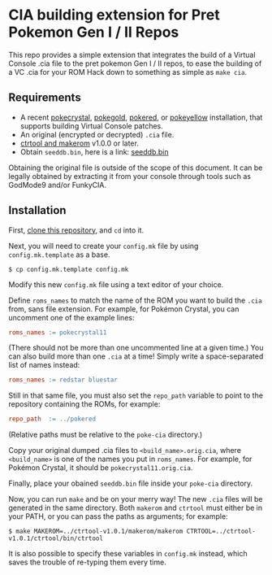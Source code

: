 # CIA building extension for Pret Pokemon Gen I / II Repos

This repo provides a simple extension that integrates the build of a Virtual Console .cia file to the pret pokemon Gen I / II repos, to ease the building of a VC .cia for your ROM Hack down to something as simple as `make cia`.

## Requirements

* A recent [pokecrystal](https://github.com/pret/pokecrystal), [pokegold](https://github.com/pret/pokegold), [pokered](https://github.com/pret/pokered), or [pokeyellow](https://github.com/pret/pokeyellow) installation, that supports building Virtual Console patches.
* An original (encrypted or decrypted) `.cia` file.
* [ctrtool and makerom](https://github.com/3DSGuy/Project_CTR) v1.0.0 or later.
* Obtain `seeddb.bin`, here is a link: [seeddb.bin](https://github.com/ihaveamac/3DS-rom-tools/raw/master/seeddb/seeddb.bin)

Obtaining the original file is outside of the scope of this document. It can be legally obtained by extracting it from your console through tools such as GodMode9 and/or FunkyCIA.

## Installation

First, [clone this repository](https://docs.github.com/en/repositories/creating-and-managing-repositories/cloning-a-repository), and `cd` into it.

Next, you will need to create your `config.mk` file by using `config.mk.template` as a base. 

```console
$ cp config.mk.template config.mk
```

Modify this new `config.mk` file using a text editor of your choice.

Define `roms_names` to match the name of the ROM you want to build the `.cia` from, sans file extension.
For example, for Pokémon Crystal, you can uncomment one of the example lines:

```makefile
roms_names := pokecrystal11
```

(There should not be more than one uncommented line at a given time.)
You can also build more than one `.cia` at a time!
Simply write a space-separated list of names instead:

```makefile
roms_names := redstar bluestar
```

Still in that same file, you must also set the `repo_path` variable to point to the repository containing the ROMs, for example:

```makefile
repo_path  := ../pokered
```

(Relative paths must be relative to the `poke-cia` directory.)

Copy your original dumped .cia files to `<build_name>.orig.cia`, where `<build_name>` is one of the names you put in `roms_names`.
For example, for Pokémon Crystal, it should be `pokecrystal11.orig.cia`.

Finally, place your obained `seeddb.bin` file inside your `poke-cia` directory.

Now, you can run `make` and be on your merry way!
The new `.cia` files will be generated in the same directory.
Both `makerom` and `ctrtool` must either be in your PATH, or you can pass the paths as arguments; for example:

```console
$ make MAKEROM=../ctrtool-v1.0.1/makerom/makerom CTRTOOL=../ctrtool-v1.0.1/ctrtool/bin/ctrtool
```

It is also possible to specify these variables in `config.mk` instead, which saves the trouble of re-typing them every time.
